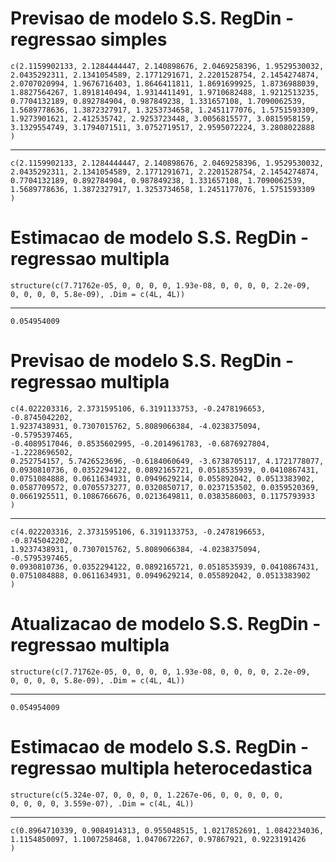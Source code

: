 # Previsao de modelo S.S. RegDin - regressao simples

    c(2.1159902133, 2.1284444447, 2.140898676, 2.0469258396, 1.9529530032, 
    2.0435292311, 2.1341054589, 2.1771291671, 2.2201528754, 2.1454274874, 
    2.0707020994, 1.9676716403, 1.8646411811, 1.8691699925, 1.8736988039, 
    1.8827564267, 1.8918140494, 1.9314411491, 1.9710682488, 1.9212513235, 
    0.7704132189, 0.892784904, 0.987849238, 1.331657108, 1.7090062539, 
    1.5689778636, 1.3872327917, 1.3253734658, 1.2451177076, 1.5751593309, 
    1.9273901621, 2.412535742, 2.9253723448, 3.0056815577, 3.0815958159, 
    3.1329554749, 3.1794071511, 3.0752719517, 2.9595072224, 3.2808022888
    )

---

    c(2.1159902133, 2.1284444447, 2.140898676, 2.0469258396, 1.9529530032, 
    2.0435292311, 2.1341054589, 2.1771291671, 2.2201528754, 2.1454274874, 
    0.7704132189, 0.892784904, 0.987849238, 1.331657108, 1.7090062539, 
    1.5689778636, 1.3872327917, 1.3253734658, 1.2451177076, 1.5751593309
    )

# Estimacao de modelo S.S. RegDin - regressao multipla

    structure(c(7.71762e-05, 0, 0, 0, 0, 1.93e-08, 0, 0, 0, 0, 2.2e-09, 
    0, 0, 0, 0, 5.8e-09), .Dim = c(4L, 4L))

---

    0.054954009

# Previsao de modelo S.S. RegDin - regressao multipla

    c(4.022203316, 2.3731595106, 6.3191133753, -0.2478196653, -0.8745042202, 
    1.9237438931, 0.7307015762, 5.8089066384, -4.0238375094, -0.5795397465, 
    -0.4089517046, 0.8535602995, -0.2014961783, -0.6876927804, -1.2228696502, 
    0.252754157, 5.7426523696, -0.6184060649, -3.6738705117, 4.1721778077, 
    0.0930810736, 0.0352294122, 0.0892165721, 0.0518535939, 0.0410867431, 
    0.0751084888, 0.0611634931, 0.0949629214, 0.055892042, 0.0513383902, 
    0.0587709572, 0.0705573277, 0.0320850717, 0.0237153502, 0.0359520369, 
    0.0661925511, 0.1086766676, 0.0213649811, 0.0383586003, 0.1175793933
    )

---

    c(4.022203316, 2.3731595106, 6.3191133753, -0.2478196653, -0.8745042202, 
    1.9237438931, 0.7307015762, 5.8089066384, -4.0238375094, -0.5795397465, 
    0.0930810736, 0.0352294122, 0.0892165721, 0.0518535939, 0.0410867431, 
    0.0751084888, 0.0611634931, 0.0949629214, 0.055892042, 0.0513383902
    )

# Atualizacao de modelo S.S. RegDin - regressao multipla

    structure(c(7.71762e-05, 0, 0, 0, 0, 1.93e-08, 0, 0, 0, 0, 2.2e-09, 
    0, 0, 0, 0, 5.8e-09), .Dim = c(4L, 4L))

---

    0.054954009

# Estimacao de modelo S.S. RegDin - regressao multipla heterocedastica

    structure(c(5.324e-07, 0, 0, 0, 0, 1.2267e-06, 0, 0, 0, 0, 0, 
    0, 0, 0, 0, 3.559e-07), .Dim = c(4L, 4L))

---

    c(0.8964710339, 0.9084914313, 0.955048515, 1.0217852691, 1.0842234036, 
    1.1154850097, 1.1007258468, 1.0470672267, 0.97867921, 0.9223191426
    )

